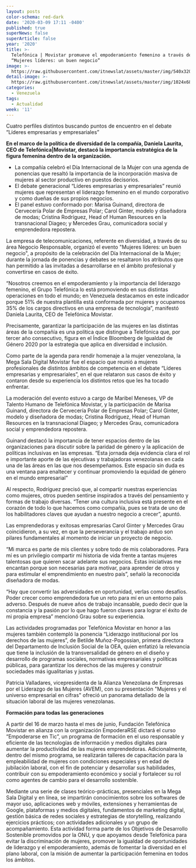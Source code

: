 ```yaml
---
layout: posts
color-schema: red-dark
date: '2020-03-09 17:11 -0400'
published: true
superNews: false
superArticle: false
year: '2020'
title: >-
  Telefónica | Movistar promueve el empoderamiento femenino a través del evento
  “Mujeres líderes: un buen negocio”
image: >-
  https://raw.githubusercontent.com/itnewslat/assets/master/img/540x320/Mujeres-Telefonica-p.jpg
detail-image: >-
  https://raw.githubusercontent.com/itnewslat/assets/master/img/1024x680/Mujeres-Telefonica-g.jpg
categories:
  - Venezuela
tags:
  - Actualidad
week: '11'
---
```

Cuatro perfiles distintos buscando puntos de encuentro en el debate “Líderes empresarias y empresariales”  

**En el marco de la política de diversidad de la compañía, Daniela Laurita, CEO de Telefónica|Movistar, destacó la importancia estratégica de la figura femenina dentro de la organización.**

- La compañía celebró el Día Internacional de la Mujer con una agenda de ponencias que resaltó la importancia de la incorporación masiva de mujeres al sector productivo en puestos decisorios. 
- El debate generacional “Líderes empresarias y empresariales” reunió mujeres que representan el liderazgo femenino en el mundo corporativo y como dueñas de sus propios negocios.
- El panel estuvo conformado por: Marisa Guinand, directora de Cervecería Polar de Empresas Polar; Carol Ginter, modelo y diseñadora de modas; Cristina Rodríguez, Head of Human Resources en la transnacional Diageo; y Mercedes Grau, comunicadora social y emprendedora repostera.

La empresa de telecomunicaciones, referente en diversidad, a través de su área Negocio Responsable, organizó el evento "Mujeres líderes: un buen negocio", a propósito de la celebración del Día Internacional de la Mujer; durante la jornada de ponencias y debates se resaltaron los atributos que han permitido a las invitadas a desarrollarse en el ámbito profesional y convertirse en casos de éxito. 

“Nosotros creemos en el empoderamiento y la importancia del liderazgo femenino, el Grupo Telefónica lo está promoviendo en sus distintas operaciones en todo el mundo; en Venezuela destacamos en este indicador porque 51% de nuestra plantilla está conformada por mujeres y ocupamos 35% de los cargos directivos en una empresa de tecnología”, manifestó Daniela Laurita, CEO de Telefónica Movistar.

Precisamente, garantizar la participación de las mujeres en las distintas áreas de la compañía es una política que distingue a Telefónica que, por tercer año consecutivo, figura en el Índice Bloomberg de Igualdad de Género 2020 por la estrategia que aplica en diversidad e inclusión.

Como parte de la agenda para rendir homenaje a la mujer venezolana, la Mega Sala Digital Movistar fue el espacio que reunió a mujeres profesionales de distintos ámbitos de competencia en el debate “Líderes empresarias y empresariales”, en el que relataron sus casos de éxito y contaron desde su experiencia los distintos retos que les ha tocado enfrentar.

La moderación del evento estuvo a cargo de Maribel Meneses, VP de Talento Humano de Telefónica Movistar, y la participación de Marisa Guinand, directora de Cervecería Polar de Empresas Polar; Carol Ginter, modelo y diseñadora de modas; Cristina Rodríguez, Head of Human Resources en la transnacional Diageo; y Mercedes Grau, comunicadora social y emprendedora repostera.

Guinand destacó la importancia de tener espacios dentro de las organizaciones para discutir sobre la paridad de género y la aplicación de políticas inclusivas en las empresas. “Esta jornada deja evidencia clara el rol e importante aporte de las ejecutivas y trabajadoras venezolanas en cada una de las áreas en las que nos desempeñamos. Este espacio sin duda es una ventana para enaltecer y continuar promoviendo la equidad de género en el mundo empresarial”

Al respecto, Rodríguez precisó que, al compartir nuestras experiencias como mujeres, otros pueden sentirse inspirados a través del pensamiento y formas de trabajo diversas. “Tener una cultura inclusiva está presente en el corazón de todo lo que hacemos como compañía, pues se trata de uno de los habilitadores claves que ayudan a nuestro negocio a crecer”, apuntó.

Las emprendedoras y exitosas empresarias Carol Ginter y Mercedes Grau coincidieron, a su vez, en que la perseverancia y el trabajo arduo son pilares fundamentales al momento de iniciar un proyecto de negocio. 

“Mi marca es parte de mis clientes y sobre todo de mis colaboradores. Para mí es un privilegio compartir mi historia de vida frente a tantas mujeres talentosas que quieren sacar adelante sus negocios. Estas iniciativas me encantan porque son necesarias para motivar, para aprender de otros y para estimular el emprendimiento en nuestro país”, señaló la reconocida diseñadora de modas.

“Hay que convertir las adversidades en oportunidad, verlas como desafíos. Poder crecer como emprendedora fue un reto para mí en un entorno país adverso. Después de nueve años de trabajo incansable, puedo decir que la constancia y la pasión por lo que hago fueron claves para lograr el éxito de mi propia empresa” mencionó Grau sobre su experiencia.

Las actividades programadas por Telefónica Movistar en honor a las mujeres también contempló la ponencia “Liderazgo institucional por los derechos de las mujeres”, de Betilde Muñoz-Pogossian, primera directora del Departamento de Inclusión Social de la OEA, quien enfatizó la relevancia que tiene la inclusión de la transversalidad de género en el diseño y desarrollo de programas sociales, normativas empresariales y políticas públicas, para garantizar los derechos de las mujeres y construir sociedades más igualitarias y justas.

Patricia Valladares, vicepresidenta de la Alianza Venezolana de Empresas por el Liderazgo de las Mujeres (AVEM), con su presentación "Mujeres y el universo empresarial en cifras" ofreció un panorama detallado de la situación laboral de las mujeres venezolanas. 

**Formación para todas las generaciones**

A partir del 16 de marzo hasta el mes de junio, Fundación Telefónica Movistar en alianza con la organización EmpoderaRSE dictará el curso “Empoderarse en Tic”, un programa de formación en el uso responsable y eficiente de las tecnologías de información y medios digitales para aumentar la productividad de las mujeres emprendedoras. 
Adicionalmente, dentro del mismo programa, se realizarán talleres de capacitación para la empleabilidad de mujeres con condiciones especiales y en edad de jubilación laboral, con el fin de potenciar y desarrollar sus habilidades, contribuir con su empoderamiento económico y social y fortalecer su rol como agentes de cambio para el desarrollo sostenible.

Mediante una serie de clases teórico-prácticas, presenciales en la Mega Sala Digital y en línea, se impartirán conocimientos sobre los softwares de mayor uso, aplicaciones web y móviles, extensiones y herramientas de Google, plataformas y medios digitales, fundamentos de marketing digital, gestión básica de redes sociales y estrategias de storytelling, realizando ejercicios prácticos; con actividades adicionales y un grupo de acompañamiento.
Esta actividad forma parte de los Objetivos de Desarrollo Sostenible promovidos por la ONU, y que apoyamos desde Telefónica para evitar la discriminación de mujeres, promover la igualdad de oportunidades de liderazgo y el empoderamiento, además de fomentar la diversidad en el plano laboral, con la misión de aumentar la participación femenina en todos los ámbitos.